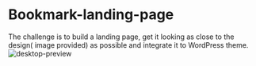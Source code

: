 # Bookmark-landing-page
The challenge is to build a landing page, get it looking as close to the design( image provided) as possible and integrate it to WordPress theme.
![desktop-preview](https://user-images.githubusercontent.com/71133936/165265874-fe8df4a7-49d1-4380-8e67-f107119725ef.jpg)
